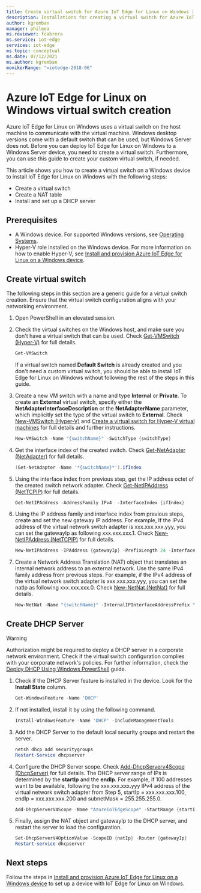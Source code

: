 ```yaml
---
title: Create virtual switch for Azure IoT Edge for Linux on Windows | Microsoft Docs
description: Installations for creating a virtual switch for Azure IoT Edge for Linux on Windows
author: kgremban
manager: philmea
ms.reviewer: fcabrera
ms.service: iot-edge
services: iot-edge
ms.topic: conceptual
ms.date: 07/12/2021
ms.author: kgremban
monikerRange: "=iotedge-2018-06"
---
```


# Azure IoT Edge for Linux on Windows virtual switch creation
Azure IoT Edge for Linux on Windows uses a virtual switch on the host machine to communicate with the virtual machine. Windows desktop versions come with a default switch that can be used, but Windows Server does not. Before you can deploy IoT Edge for Linux on Windows to a Windows Server device, you need to create a virtual switch. Furthermore, you can use this guide to create your custom virtual switch, if needed. 

This article shows you how to create a virtual switch on a Windows device to install IoT Edge for Linux on Windows with the following steps:
- Create a virtual switch
- Create a NAT table
- Install and set up a DHCP server

## Prerequisites
- A Windows device. For supported Windows versions, see [Operating Systems](support.md#operating-systems).
- Hyper-V role installed on the Windows device. For more information on how to enable Hyper-V, see [Install and provision Azure IoT Edge for Linux on a Windows device](/azure/iot-edge/how-to-install-iot-edge-on-windows?tabs=powershell#prerequisites).

## Create virtual switch 
The following steps in this section are a generic guide for a virtual switch creation. Ensure that the virtual switch configuration aligns with your networking environment.

1. Open PowerShell in an elevated session.

2. Check the virtual switches on the Windows host, and make sure you don't have a virtual switch that can be used. Check [Get-VMSwitch (Hyper-V)](/powershell/module/hyper-v/get-vmswitch) for full details. 

   ```powershell
   Get-VMSwitch
   ```

   If a virtual switch named **Default Switch** is already created and you don't need a custom virtual switch, you should be able to install IoT Edge for Linux on Windows without following the rest of the steps in this guide.

3. Create a new VM switch with a name and type **Internal** or **Private**. To create an **External** virtual switch, specify either the **NetAdapterInterfaceDescription** or the **NetAdapterName** parameter, which implicitly set the type of the virtual switch to **External**. Check [New-VMSwitch (Hyper-V)](/powershell/module/hyper-v/new-vmswitch) and [Create a virtual switch for Hyper-V virtual machines](/windows-server/virtualization/hyper-v/get-started/create-a-virtual-switch-for-hyper-v-virtual-machines) for full details and further instructions.
   ```powershell
   New-VMSwitch -Name "{switchName}" -SwitchType {switchType}
   ```

4. Get the interface index of the created switch. Check [Get-NetAdapter (NetAdapter)](/powershell/module/netadapter/get-netadapter) for full details. 
   ```powershell
   (Get-NetAdapter -Name '*{switchName}*').ifIndex
   ```

5. Using the interface index from previous step, get the IP address octet of the created switch network adapter. Check [Get-NetIPAddress (NetTCPIP)](/powershell/module/nettcpip/get-netipaddress) for full details. 
   ```powershell
   Get-NetIPAddress -AddressFamily IPv4  -InterfaceIndex {ifIndex}
   ```

6. Using the IP address family and interface index from previous steps, create and set the new gateway IP address.  For example, If the IPv4 address of the virtual network switch adapter is xxx.xxx.xxx.yyy, you can set the gatewayIp as following xxx.xxx.xxx.1. Check [New-NetIPAddress (NetTCPIP)](/powershell/module/nettcpip/new-netipaddress) for full details.
   ```powershell
   New-NetIPAddress -IPAddress {gatewayIp} -PrefixLength 24 -InterfaceIndex {ifIndex}
   ```

7. Create a Network Address Translation (NAT) object that translates an internal network address to an external network. Use the same IPv4 family address from previous steps. For example, if the IPv4 address of the virtual network switch adapter is xxx.xxx.xxx.yyy, you can set the natIp as following xxx.xxx.xxx.0. Check [New-NetNat (NetNat)](/powershell/module/netnat/new-netnat) for full details. 
   ```powershell
   New-NetNat -Name "{switchName}" -InternalIPInterfaceAddressPrefix "{natIp}/24"
   ```

## Create DHCP Server 

>[!WARNING]
>Authorization might be required to deploy a DHCP server in a corporate network environment. Check if the virtual switch configuration complies with your corporate network's policies. For further information, check the  [Deploy DHCP Using Windows PowerShell](/windows-server/networking/technologies/dhcp/dhcp-deploy-wps) guide. 

1. Check if the DHCP Server feature is installed in the device. Look for the **Install State** column.
   ```powershell
   Get-WindowsFeature -Name 'DHCP'
   ```

2. If not installed, install it by using the following command.
   ```powershell
   Install-WindowsFeature -Name 'DHCP' -IncludeManagementTools
   ```

3. Add the DHCP Server to the default local security groups and restart the server.
   ```powershell
   netsh dhcp add securitygroups
   Restart-Service dhcpserver
   ```

4. Configure the DHCP Server scope. Check [Add-DhcpServerv4Scope (DhcpServer)](/powershell/module/dhcpserver/add-dhcpserverv4scope) for full details.  The DHCP server range of IPs is determined by the **startIp** and the **endIp**. For example,  if 100 addresses want to be available, following the xxx.xxx.xxx.yyy IPv4 address of the virtual network switch adapter from Step 5, startIp = xxx.xxx.xxx.100, endIp = xxx.xxx.xxx.200 and subnetMask = 255.255.255.0.
   ```powershell
   Add-DhcpServerV4Scope -Name "AzureIoTEdgeScope" -StartRange {startIp} -EndRange {endIp} -SubnetMask {subnetMask} -State Active
   ```

5. Finally, assign the NAT object and gatewayIp to the DHCP server, and restart the server to load the configuration.
   ```powershell
   Set-DhcpServerV4OptionValue -ScopeID {natIp} -Router {gatewayIp}
   Restart-service dhcpserver
   ```

## Next steps
Follow the steps in [Install and provision Azure IoT Edge for Linux on a Windows device](how-to-install-iot-edge-on-windows.md) to set up a device with IoT Edge for Linux on Windows.
